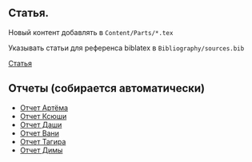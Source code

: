 ## Статья. 

Новый контент добавлять в ```Content/Parts/*.tex```

Указывать статьи для референса biblatex в ```Bibliography/sources.bib```

[Статья](https://nogokama.github.io/HSE-Practice-Fall-2022/article.pdf)

## Отчеты (собирается автоматически)

 - [Отчет Артёма](https://nogokama.github.io/HSE-Practice-Fall-2022/Makogon.pdf)
 - [Отчет Ксюши](https://nogokama.github.io/HSE-Practice-Fall-2022/Petrenko.pdf)
 - [Отчет Даши](https://nogokama.github.io/HSE-Practice-Fall-2022/Zhukova.pdf)
 - [Отчет Вани](https://nogokama.github.io/HSE-Practice-Fall-2022/Ershov.pdf)
 - [Отчет Тагира](https://nogokama.github.io/HSE-Practice-Fall-2022/Khamitov.pdf)
 - [Отчет Димы](https://nogokama.github.io/HSE-Practice-Fall-2022/Brusenin.pdf)

